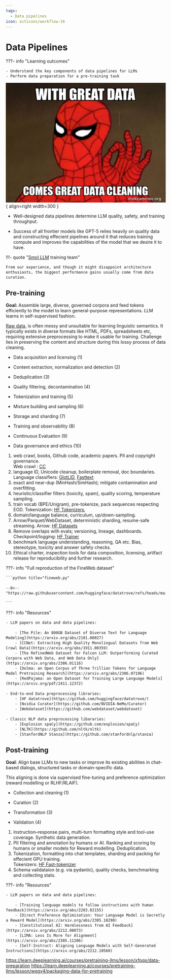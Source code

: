 ```yaml
---
tags:
  - Data pipelines
icon: octicons/workflow-16
---
```


# Data Pipelines

???- info "Learning outcomes"

    - Understand the key components of data pipelines for LLMs  
    - Perform data preparation for a pre-training task

![Data meme](./figures/data_meme.jpg){ align=right width=300 }

- Well-designed data pipelines determine LLM quality, safety, and training throughput.

- Success of all frontier models like GPT-5 relies heavily on quality data and constructing effecient pipelines around it that reduces training compute and improves the capabilities of the model that we desire it to have. 

!!!- quote "[Smol LLM](https://huggingface.co/spaces/HuggingFaceTB/smol-training-playbook#smollm3-1) training team"

    From our experience, and though it might disappoint architecture enthusiasts, the biggest performance gains usually come from data curation.

## Pre-training

**Goal:** Assemble large, diverse, governed corpora and feed tokens efficiently to the model to learn general-purpose representations. LLM learns in self-supervised fashion.

[Raw data](https://raw.githubusercontent.com/stanford-cs336/spring2025-lectures/refs/heads/main/var/sample-documents.txt), is often messy and unsuitable for learning linguistic semantics. It typically exists in diverse formats like HTML, PDFs, spreadsheets etc, requiring extensive preprocessing to make it usable for training. Challenge lies in preserving the content and structure during this lossy process of data cleaning.

<div class="annotate" markdown>

- Data acquisition and licensing (1)

- Content extraction, normalization and detection (2)

- Deduplication (3)

- Quality filtering, decontamination (4)

- Tokenization and training (5)

- Mixture building and sampling (6)

- Storage and sharding (7)

- Training and observability (8)

- Continuous Evaluation (9)

- Data governance and ethics (10)

</div>

1. web crawl, books, Github code, academic papers. PII and copyright governance.  
Web crawl : [CC](https://commoncrawl.org/overview) 
2. language ID, Unicode cleanup, boilerplate removal, doc boundaries.  
Language classifiers: [GlotLID](https://github.com/cisnlp/GlotLID), [Fasttext](https://github.com/facebookresearch/fastText)
3. exact and near-dup (MinHash/SimHash); mitigate contamination and overfitting.
4. heuristic/classifier filters (toxicity, spam), quality scoring, temperature sampling.
5. train vocab (BPE/Unigram), pre-tokenize, pack sequences respecting EOD.
Tokenization: [HF Tokenizers](https://huggingface.co/docs/tokenizers/en/index), 
6. domain/language balance, curriculum, up/down-sampling.
7. Arrow/Parquet/WebDataset, deterministic sharding, resume-safe streaming.
Arrow: [HF Datasets](https://huggingface.co/docs/datasets/about_arrow)
8. Remove overlaps with evals; versioning, lineage, dashboards.
Checkpoint/logging: [HF Trainer](https://huggingface.co/docs/transformers/en/trainer)
9. benchmark language understanding, reasoning, QA etc. Bias, stereotype, toxicity and answer safety checks.
10. Ethical charter, inspection tools for data composition, licensing, artifact release for reproducibility and further research. 


???- info "Full reproduction of the FineWeb dataset"

    ```python title="fineweb.py"

    --8<-- "https://raw.githubusercontent.com/huggingface/datatrove/refs/heads/main/examples/fineweb.py"

    ```


???- info "Resources"

    - LLM papers on data and data pipelines:

        - [The Pile: An 800GB Dataset of Diverse Text for Language Modeling](https://arxiv.org/abs/2101.00027)
        - [CCNet: Extracting High Quality Monolingual Datasets from Web Crawl Data](https://arxiv.org/abs/1911.00359)
        - [The RefinedWeb Dataset for Falcon LLM: Outperforming Curated Corpora with Web Data, and Web Data Only](https://arxiv.org/abs/2306.01116)
        - [Dolma: an Open Corpus of Three Trillion Tokens for Language Model Pretraining Research](https://arxiv.org/abs/2306.07196)
        - [RedPajama: an Open Dataset for Training Large Language Models](https://arxiv.org/pdf/2411.12372)
 
    - End-to-end Data preprocessing libraries:
        - [HF datatrove](https://github.com/huggingface/datatrove/)
        - [Nvidia Curator](https://github.com/NVIDIA-NeMo/Curator)
        - [Webdataset](https://github.com/webdataset/webdataset)

    - Classic NLP data preprocessing libararies:
        - [Explosion spaCy](https://github.com/explosion/spaCy)
        - [NLTK](https://github.com/nltk/nltk)
        - [StanfordNLP Stanza](https://github.com/stanfordnlp/stanza)



## Post-training

**Goal**: Align base LLMs to new tasks or improve its existing abilities in chat-based dialogs, structured tasks or domain-specific data.

This aligning is done via supervised fine-tuning and preference optimization (reward modelling or RLHF/RLAIF).

<div class="annotate" markdown>

- Collection and cleaning (1)

- Curation (2)

- Transformation (3)

- Validation (4)

</div>

1. Instruction–response pairs, multi-turn formatting style and tool-use coverage. Synthetic data generation.  
2. PII filtering and annotation by humans or AI. Ranking and scoring by humans or smaller models for Reward modelling. Deduplication.  
3. Tokenization, formatting into chat templates, sharding and packing for effecient GPU training.  
Tokenizers: [HF Fast-tokenizer](https://huggingface.co/docs/transformers/fast_tokenizers)
4. Schema validataion (e.g. via pydantic), quality checks, benchmarking and collecting stats.

???- info "Resources"

    - LLM papers on data and data pipelines:

        - [Training language models to follow instructions with human feedback](https://arxiv.org/abs/2203.02155)
        - [Direct Preference Optimization: Your Language Model is Secretly a Reward Model](https://arxiv.org/abs/2305.18290)
        - [Constitutional AI: Harmlessness from AI Feedback](https://arxiv.org/abs/2212.08073)
        - [LIMA: Less Is More for Alignment](https://arxiv.org/abs/2305.11206)
        - [Self-Instruct: Aligning Language Models with Self-Generated Instructions](https://arxiv.org/abs/2212.10560)


https://learn.deeplearning.ai/courses/pretraining-llms/lesson/xfpqx/data-preparation
https://learn.deeplearning.ai/courses/pretraining-llms/lesson/wqgv4/packaging-data-for-pretraining
